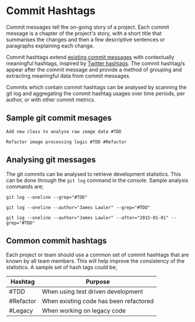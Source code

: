 # Commit Hashtags

Commit messages tell the on-going story of a project. Each commit message is a chapter of the project's story, with a short title that summarises the changes and then a few descriptive sentences or paragraphs explaining each change.

Commit hashtags extend [existing commit messages](http://git-scm.com/book/ch5-2.html) with contextually meaningful hashtags, inspired by [Twitter hashtags](http://en.wikipedia.org/wiki/Hashtag). The commit hashtag/s appear after the commit message and provide a method of grouping and extracting meaningful data from commit messages.

Commits which contain commit hashtags can be analysed by scanning the git log and aggregating the commit hashtag usages over time periods, per author, or with other commit metrics.

## Sample git commit mesages

`Add new class to analyse raw image data #TDD`

`Refactor image processing logic #TDD #Refactor`

## Analysing git messages

The git commits can be analysed to retrieve development statistics. This can be done through the `git log` command in the console. Sample analysis commands are;

`git log --oneline --grep="#TDD"`
 
`git log --oneline --author="James Lawler" --grep="#TDD"`
 
`git log --oneline --author="James Lawler" --after="2015-01-01" --grep="#TDD"`

## Common commit hashtags

Each project or team should use a common set of commit hashtags that are known by all team members. This will help improve the consistency of the statistics. A sample set of hash tags could be;

Hashtag       | Purpose
------------- | -------------
#TDD          | When using test driven development
#Refactor     | When existing code has been refactored
#Legacy       | When working on legacy code
